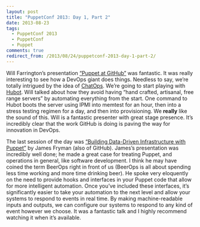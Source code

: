 ```yaml
---
layout: post
title: "PuppetConf 2013: Day 1, Part 2"
date: 2013-08-23
tags:
  - PuppetConf 2013
  - PuppetConf
  - Puppet
comments: true
redirect_from: /2013/08/24/puppetconf-2013-day-1-part-2/
---
```


Will Farrington’s presentation [“Puppet at GitHub”](http://sched.co/16C6ffa) was fantastic. It was really interesting to see how a DevOps giant does things. Needless to say, we’re totally intrigued by the idea of [ChatOps](https://speakerdeck.com/jnewland/chatops-at-github). We’re going to start playing with [Hubot](http://hubot.github.com/). Will talked about how they avoid having “hand crafted, artisanal, free range servers” by automating everything from the start. One command to Hubot boots the server using IPMI into memtest for an hour, then into a stress testing regimen for a day, and then into provisioning. We **really** like the sound of this. Will is a fantastic presenter with great stage presence. It’s incredibly clear that the work GitHub is doing is paving the way for innovation in DevOps.

The last session of the day was [“Building Data-Driven Infrastructure with Puppet”](http://sched.co/1bjQ7lB) by James Fryman (also of GitHub). James’s presentation was incredibly well done; he made a great case for treating Puppet, and operations in general, like software development. I think he may have coined the term BeerOps right in front of us (BeerOps is all about spending less time working and more time drinking beer). He spoke very eloquently on the need to provide hooks and interfaces in your Puppet code that allow for more intelligent automation. Once you’ve included these interfaces, it’s significantly easier to take your automation to the next level and allow your systems to respond to events in real time. By making machine-readable inputs and outputs, we can configure our systems to respond to any kind of event however we choose. It was a fantastic talk and I highly recommend watching it when it’s available.
